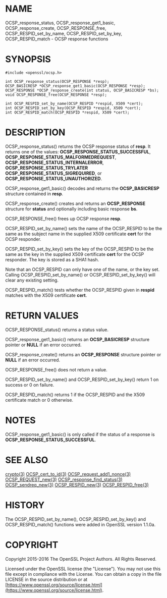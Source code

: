 # NAME

OCSP\_response\_status, OCSP\_response\_get1\_basic, OCSP\_response\_create,
OCSP\_RESPONSE\_free, OCSP\_RESPID\_set\_by\_name,
OCSP\_RESPID\_set\_by\_key, OCSP\_RESPID\_match - OCSP response functions

# SYNOPSIS

    #include <openssl/ocsp.h>

    int OCSP_response_status(OCSP_RESPONSE *resp);
    OCSP_BASICRESP *OCSP_response_get1_basic(OCSP_RESPONSE *resp);
    OCSP_RESPONSE *OCSP_response_create(int status, OCSP_BASICRESP *bs);
    void OCSP_RESPONSE_free(OCSP_RESPONSE *resp);

    int OCSP_RESPID_set_by_name(OCSP_RESPID *respid, X509 *cert);
    int OCSP_RESPID_set_by_key(OCSP_RESPID *respid, X509 *cert);
    int OCSP_RESPID_match(OCSP_RESPID *respid, X509 *cert);

# DESCRIPTION

OCSP\_response\_status() returns the OCSP response status of **resp**. It returns
one of the values: **OCSP\_RESPONSE\_STATUS\_SUCCESSFUL**,
**OCSP\_RESPONSE\_STATUS\_MALFORMEDREQUEST**,
**OCSP\_RESPONSE\_STATUS\_INTERNALERROR**, **OCSP\_RESPONSE\_STATUS\_TRYLATER**
**OCSP\_RESPONSE\_STATUS\_SIGREQUIRED**, or **OCSP\_RESPONSE\_STATUS\_UNAUTHORIZED**.

OCSP\_response\_get1\_basic() decodes and returns the **OCSP\_BASICRESP** structure
contained in **resp**.

OCSP\_response\_create() creates and returns an **OCSP\_RESPONSE** structure for
**status** and optionally including basic response **bs**.

OCSP\_RESPONSE\_free() frees up OCSP response **resp**.

OCSP\_RESPID\_set\_by\_name() sets the name of the OCSP\_RESPID to be the same as the
subject name in the supplied X509 certificate **cert** for the OCSP responder.

OCSP\_RESPID\_set\_by\_key() sets the key of the OCSP\_RESPID to be the same as the
key in the supplied X509 certificate **cert** for the OCSP responder. The key is
stored as a SHA1 hash.

Note that an OCSP\_RESPID can only have one of the name, or the key set. Calling
OCSP\_RESPID\_set\_by\_name() or OCSP\_RESPID\_set\_by\_key() will clear any existing
setting.

OCSP\_RESPID\_match() tests whether the OCSP\_RESPID given in **respid** matches
with the X509 certificate **cert**.

# RETURN VALUES

OCSP\_RESPONSE\_status() returns a status value.

OCSP\_response\_get1\_basic() returns an **OCSP\_BASICRESP** structure pointer or
**NULL** if an error occurred.

OCSP\_response\_create() returns an **OCSP\_RESPONSE** structure pointer or **NULL**
if an error occurred.

OCSP\_RESPONSE\_free() does not return a value.

OCSP\_RESPID\_set\_by\_name() and OCSP\_RESPID\_set\_by\_key() return 1 on success or 0
on failure.

OCSP\_RESPID\_match() returns 1 if the OCSP\_RESPID and the X509 certificate match
or 0 otherwise.

# NOTES

OCSP\_response\_get1\_basic() is only called if the status of a response is
**OCSP\_RESPONSE\_STATUS\_SUCCESSFUL**.

# SEE ALSO

[crypto(3)](http://man.he.net/man3/crypto)
[OCSP\_cert\_to\_id(3)](http://man.he.net/man3/OCSP_cert_to_id)
[OCSP\_request\_add1\_nonce(3)](http://man.he.net/man3/OCSP_request_add1_nonce)
[OCSP\_REQUEST\_new(3)](http://man.he.net/man3/OCSP_REQUEST_new)
[OCSP\_response\_find\_status(3)](http://man.he.net/man3/OCSP_response_find_status)
[OCSP\_sendreq\_new(3)](http://man.he.net/man3/OCSP_sendreq_new)
[OCSP\_RESPID\_new(3)](http://man.he.net/man3/OCSP_RESPID_new)
[OCSP\_RESPID\_free(3)](http://man.he.net/man3/OCSP_RESPID_free)

# HISTORY

The OCSP\_RESPID\_set\_by\_name(), OCSP\_RESPID\_set\_by\_key() and OCSP\_RESPID\_match()
functions were added in OpenSSL version 1.1.0a.

# COPYRIGHT

Copyright 2015-2016 The OpenSSL Project Authors. All Rights Reserved.

Licensed under the OpenSSL license (the "License").  You may not use
this file except in compliance with the License.  You can obtain a copy
in the file LICENSE in the source distribution or at
[https://www.openssl.org/source/license.html](https://www.openssl.org/source/license.html).
